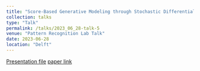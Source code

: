 ```yaml
---
title: "Score-Based Generative Modeling through Stochastic Differential Equations"
collection: talks
type: "Talk"
permalink: /talks/2023_06_28-talk-5
venue: "Pattern Recognition Lab Talk"
date: 2023-06-28
location: "Delft"
---
```


[Presentation file](https://mnaderibeni.github.io/files/2023_06_28.pdf) [paper link](https://openreview.net/pdf/ef0eadbe07115b0853e964f17aa09d811cd490f1.pdf)

